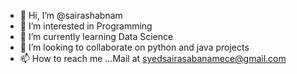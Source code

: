 - 👋 Hi, I’m @sairashabnam
- 👀 I’m interested in Programming
- 🌱 I’m currently learning Data Science
- 💞️ I’m looking to collaborate on python and java projects
- 📫 How to reach me ...Mail at syedsairasabanamece@gmail.com

<!---
sairashabnam/sairashabnam is a ✨ special ✨ repository because its `README.md` (this file) appears on your GitHub profile.
You can click the Preview link to take a look at your changes.
--->
